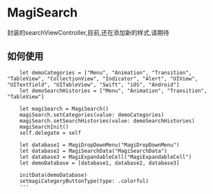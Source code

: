 # MagiSearch
封装的searchViewController,目前,还在添加新的样式,请期待

## 如何使用


        let demoCategories = ["Menu", "Animation", "Transition", "TableView", "CollectionView", "Indicator", "Alert", "UIView", "UITextfield", "UITableView", "Swift", "iOS", "Android"]
        let demoSearchHistories = ["Menu", "Animation", "Transition", "TableView"]
        
        let magiSearch = MagiSearch()
        magiSearch.setCategories(value: demoCategories)
        magiSearch.setSearchHistories(value: demoSearchHistories)
        magiSearchInit()
        self.delegate = self

        let database1 = MagiDropDownMenu("MagiDropDownMenu")
        let database2 = MagiSearchData("MagiSearchData")
        let database3 = MagiExpandableCell("MagiExpandableCell")
        let demoDatabase = [database1, database2, database3]
        
        initData(demoDatabase)
        setmagiCategoryButtonType(type: .colorful)
        '''
        
        
